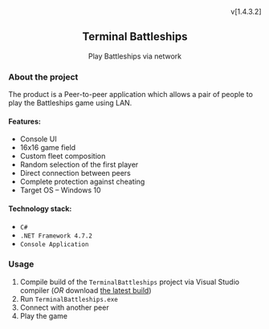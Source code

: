 <div align="center">
  <p align="right">v[1.4.3.2]</p>
  <h2 align="center">Terminal Battleships</h2>
  <p align="center">Play Battleships via network</p>
</div>


### About the project

The product is a Peer-to-peer application which allows a pair of people to play the Battleships game using LAN.

#### Features:
* Console UI
* 16x16 game field
* Custom fleet composition
* Random selection of the first player
* Direct connection between peers
* Complete protection against cheating
* Target OS – Windows 10

#### Technology stack:
* `C#`
* `.NET Framework 4.7.2`
* `Console Application`


### Usage

1. Compile build of the `TerminalBattleships` project via Visual Studio compiler (*OR* download [the latest build](https://drive.google.com/file/d/1MpjXgecObgjblvgnCL0Mi5pIOH9QFdcg/view?usp=sharing))
2. Run `TerminalBattleships.exe`
3. Connect with another peer
4. Play the game
